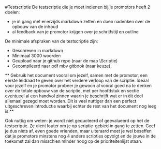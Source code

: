 #Testscriptie
De testscriptie die je moet indienen bij je promotors heeft 2 doelen:
* je in gang met enerzijds markdown zetten en doen nadenken over de opbouw van de inhoud
* al feedback van je promotor krijgen over je schrijfstijl en outline

De minimale afspraken van de testscriptie zijn:
* Geschreven in markdown 
* Minimaal 3000 woorden
* Geupload naar je github repo (naar de map \Scriptie)
* Gecompileerd naar pdf mbv gitbook (naar keuze)

 ** Gebruik het document vooral om jezelf, samen met de promotor, een eerste leidraad te geven over het verdere verloop van de scriptie. Ideaal voor jezelf en je promotor probeer je gewoon al vooral goed na te denken over de totale opbouw van de scriptie, met per hoofdstuk en sectie eventueel al een handvol zinnen waarin je beschrijft wat er in dit deel allemaal gezegd moet worden. Dit is veel nuttiger dan een perfect uitgeschreven introductie waarbij echter de rest van het document nog leeg is.**

Ook nuttig om weten: je wordt niet gequoteerd of geevalueerd op het de testscriptie. Ze dient louter om je op scriptie-gebied in gang te zetten. 
Geef je dus niets af, even goede vrienden, maar uiteraard moet je wel beseffen dat je promotors minstens nog 4 andere scripties opvolgt en de jouwe in de toekomst zal dan misschien minder hoog op de prioriteitenlijst staan. 


